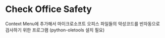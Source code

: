 # Check Office Safety
Context Menu에 추가해서 마이크로소프트 오피스 파일들의 악성코드를 반자동으로 검사하기 위한 프로그램
(python-oletools 설치 필요)
